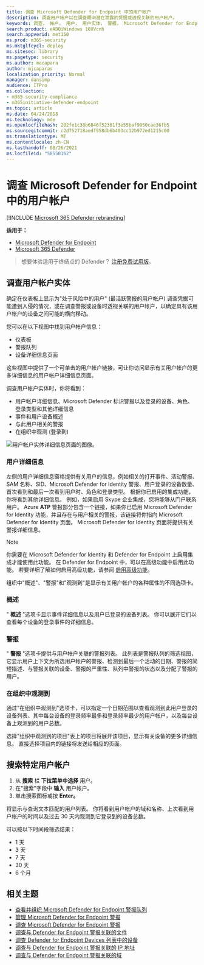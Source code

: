 ```yaml
---
title: 调查 Microsoft Defender for Endpoint 中的用户帐户
description: 调查用户帐户以在调查期间潜在泄露的凭据或透视关联的用户帐户。
keywords: 调查， 帐户， 用户， 用户实体， 警报， Microsoft Defender for Endpoint
search.product: eADQiWindows 10XVcnh
search.appverid: met150
ms.prod: m365-security
ms.mktglfcycl: deploy
ms.sitesec: library
ms.pagetype: security
ms.author: macapara
author: mjcaparas
localization_priority: Normal
manager: dansimp
audience: ITPro
ms.collection:
- m365-security-compliance
- m365initiative-defender-endpoint
ms.topic: article
ms.date: 04/24/2018
ms.technology: mde
ms.openlocfilehash: 202fe1c38b6846f52361f3e55baf9050cae36fb5
ms.sourcegitcommit: c2d752718aedf958db6b403cc12b972ed1215c00
ms.translationtype: MT
ms.contentlocale: zh-CN
ms.lasthandoff: 08/26/2021
ms.locfileid: "58550162"
---
```

# <a name="investigate-a-user-account-in-microsoft-defender-for-endpoint"></a>调查 Microsoft Defender for Endpoint 中的用户帐户

[!INCLUDE [Microsoft 365 Defender rebranding](../../includes/microsoft-defender.md)]

**适用于：**
- [Microsoft Defender for Endpoint](https://go.microsoft.com/fwlink/p/?linkid=2154037)
- [Microsoft 365 Defender](https://go.microsoft.com/fwlink/?linkid=2118804)


> 想要体验适用于终结点的 Defender？ [注册免费试用版](https://signup.microsoft.com/create-account/signup?products=7f379fee-c4f9-4278-b0a1-e4c8c2fcdf7e&ru=https://aka.ms/MDEp2OpenTrial?ocid=docs-wdatp-investigatgeuser-abovefoldlink)。

## <a name="investigate-user-account-entities"></a>调查用户帐户实体

确定在仪表板上显示为"处于风险中的用户" (最活跃警报的用户帐户) 调查凭据可能遭到入侵的情况，或在调查警报或设备时透视关联的用户帐户，以确定具有该用户帐户的设备之间可能的横向移动。

您可以在以下视图中找到用户帐户信息：

- 仪表板
- 警报队列
- 设备详细信息页面

这些视图中提供了一个可单击的用户帐户链接，可让你访问显示有关用户帐户的更多详细信息的用户帐户详细信息页面。

调查用户帐户实体时，你将看到：

- 用户帐户详细信息、Microsoft Defender 标识警报以及登录的设备、角色、登录类型和其他详细信息
- 事件和用户设备概述
- 与此用户相关的警报
- 在组织中观测 (登录到) 

![用户帐户实体详细信息页面的图像。](images/atp-user-details-view.png)

### <a name="user-details"></a>用户详细信息

左侧的用户详细信息窗格提供有关用户的信息，例如相关的打开事件、活动警报、SAM 名称、SID、Microsoft Defender for Identity 警报、用户登录的设备数量、首次看到和最后一次看到用户时、角色和登录类型。 根据你已启用的集成功能，你将看到其他详细信息。 例如，如果启用 Skype 企业集成，您将能够从门户联系用户。 Azure **ATP** 警报部分包含一个链接，如果你已启用 Microsoft Defender for Identity 功能，并且存在与用户相关的警报，该链接将你指向 Microsoft Defender for Identity 页面。 Microsoft Defender for Identity 页面将提供有关警报详细信息。

>[!NOTE]
>你需要在 Microsoft Defender for Identity 和 Defender for Endpoint 上启用集成才能使用此功能。 在 Defender for Endpoint 中，可以在高级功能中启用此功能。 若要详细了解如何启用高级功能，请参阅 [启用高级功能](advanced-features.md)。

组织中"概述"、"警报"和"观测到"是显示有关用户帐户的各种属性的不同选项卡。

### <a name="overview"></a>概述

" **概述** "选项卡显示事件详细信息以及用户已登录的设备列表。 你可以展开它们以查看每个设备的登录事件的详细信息。

### <a name="alerts"></a>警报

" **警报** "选项卡提供与用户帐户关联的警报列表。 此列表是警报队列的筛选视图，它[](alerts-queue.md)显示用户上下文为所选用户帐户的警报、检测到最后一个活动的日期、警报的简短描述、与警报关联的设备、警报的严重性、队列中警报的状态以及分配了警报的用户。

### <a name="observed-in-organization"></a>在组织中观测到

通过"在组织中观测到"选项卡，可以指定一个日期范围以查看观测到此用户登录的设备列表、其中每台设备的登录频率最多和登录频率最少的用户帐户，以及每台设备上观测到的用户总数。

选择"组织中观测到的项目"表上的项目将展开该项目，显示有关设备的更多详细信息。 直接选择项目内的链接将发送给相应的页面。

## <a name="search-for-specific-user-accounts"></a>搜索特定用户帐户

1. 从 **搜索** 栏 **下拉菜单中选择** 用户。
2. 在"搜索"字段中 **输入** 用户帐户。
3. 单击搜索图标或按 **Enter。**

将显示与查询文本匹配的用户列表。 你将看到用户帐户的域和名称、上次看到用户帐户的时间以及过去 30 天内观测到它登录到的设备总数。

可以按以下时间段筛选结果：

- 1 天
- 3 天
- 7 天
- 30 天
- 6 个月

## <a name="related-topics"></a>相关主题

- [查看并组织 Microsoft Defender for Endpoint 警报队列](alerts-queue.md)
- [管理 Microsoft Defender for Endpoint 警报](manage-alerts.md)
- [调查 Microsoft Defender for Endpoint 警报](investigate-alerts.md)
- [调查与 Defender for Endpoint 警报关联的文件](investigate-files.md)
- [调查 Defender for Endpoint Devices 列表中的设备](investigate-machines.md)
- [调查与 Defender for Endpoint 警报关联的 IP 地址](investigate-ip.md)
- [调查与 Defender for Endpoint 警报关联的域](investigate-domain.md)
